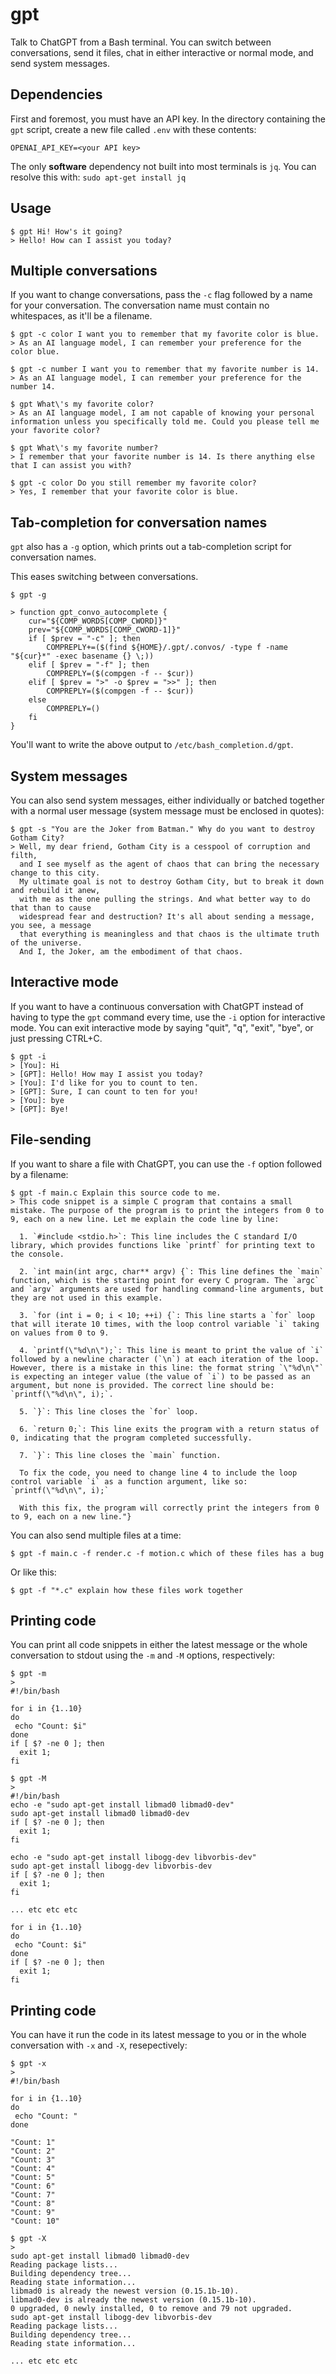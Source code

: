 # gpt
Talk to ChatGPT from a Bash terminal. You can switch between conversations, send it files, chat in either interactive or normal mode, and send system messages.

## Dependencies

First and foremost, you must have an API key. In the directory containing the `gpt` script, create a new file called `.env` with these contents:

```
OPENAI_API_KEY=<your API key>
```

The only **software** dependency not built into most terminals is `jq`.
You can resolve this with:
`sudo apt-get install jq`

## Usage

```
$ gpt Hi! How's it going?
> Hello! How can I assist you today?
```

## Multiple conversations

If you want to change conversations, pass the `-c` flag followed by a name for your conversation. 
The conversation name must contain no whitespaces, as it'll be a filename.

```
$ gpt -c color I want you to remember that my favorite color is blue.
> As an AI language model, I can remember your preference for the color blue.
```

```
$ gpt -c number I want you to remember that my favorite number is 14.
> As an AI language model, I can remember your preference for the number 14.
```

```
$ gpt What\'s my favorite color?
> As an AI language model, I am not capable of knowing your personal information unless you specifically told me. Could you please tell me your favorite color?
```

```
$ gpt What\'s my favorite number?
> I remember that your favorite number is 14. Is there anything else that I can assist you with?
```

```
$ gpt -c color Do you still remember my favorite color?
> Yes, I remember that your favorite color is blue.
```

## Tab-completion for conversation names

`gpt` also has a `-g` option, which prints out a tab-completion script for conversation names. 

This eases switching between conversations.

```
$ gpt -g

> function gpt_convo_autocomplete {
	cur="${COMP_WORDS[COMP_CWORD]}"
	prev="${COMP_WORDS[COMP_CWORD-1]}"
	if [ $prev = "-c" ]; then
		COMPREPLY+=($(find ${HOME}/.gpt/.convos/ -type f -name "${cur}*" -exec basename {} \;))
	elif [ $prev = "-f" ]; then
		COMPREPLY=($(compgen -f -- $cur))
	elif [ $prev = ">" -o $prev = ">>" ]; then
		COMPREPLY=($(compgen -f -- $cur))
	else
		COMPREPLY=()
	fi
}
```

You'll want to write the above output to `/etc/bash_completion.d/gpt`.

## System messages

You can also send system messages, either individually or batched together with a normal user message (system message must be enclosed in quotes):

```
$ gpt -s "You are the Joker from Batman." Why do you want to destroy Gotham City?
> Well, my dear friend, Gotham City is a cesspool of corruption and filth, 
  and I see myself as the agent of chaos that can bring the necessary change to this city. 
  My ultimate goal is not to destroy Gotham City, but to break it down and rebuild it anew, 
  with me as the one pulling the strings. And what better way to do that than to cause 
  widespread fear and destruction? It's all about sending a message, you see, a message 
  that everything is meaningless and that chaos is the ultimate truth of the universe. 
  And I, the Joker, am the embodiment of that chaos.
```

## Interactive mode

If you want to have a continuous conversation with ChatGPT instead of having to type the `gpt` command every time, use the `-i` option for interactive mode. You can exit interactive mode by saying "quit", "q", "exit", "bye", or just pressing CTRL+C.

```
$ gpt -i
> [You]: Hi
> [GPT]: Hello! How may I assist you today?
> [You]: I'd like for you to count to ten.
> [GPT]: Sure, I can count to ten for you!
> [You]: bye
> [GPT]: Bye!
```

## File-sending

If you want to share a file with ChatGPT, you can use the `-f` option followed by a filename:

```
$ gpt -f main.c Explain this source code to me.
> This code snippet is a simple C program that contains a small mistake. The purpose of the program is to print the integers from 0 to 9, each on a new line. Let me explain the code line by line:

  1. `#include <stdio.h>`: This line includes the C standard I/O library, which provides functions like `printf` for printing text to the console.

  2. `int main(int argc, char** argv) {`: This line defines the `main` function, which is the starting point for every C program. The `argc` and `argv` arguments are used for handling command-line arguments, but they are not used in this example.

  3. `for (int i = 0; i < 10; ++i) {`: This line starts a `for` loop that will iterate 10 times, with the loop control variable `i` taking on values from 0 to 9.

  4. `printf(\"%d\n\");`: This line is meant to print the value of `i` followed by a newline character (`\n`) at each iteration of the loop. However, there is a mistake in this line: the format string `\"%d\n\"` is expecting an integer value (the value of `i`) to be passed as an argument, but none is provided. The correct line should be: `printf(\"%d\n\", i);`.

  5. `}`: This line closes the `for` loop.

  6. `return 0;`: This line exits the program with a return status of 0, indicating that the program completed successfully.

  7. `}`: This line closes the `main` function.

  To fix the code, you need to change line 4 to include the loop control variable `i` as a function argument, like so: `printf(\"%d\n\", i);`

  With this fix, the program will correctly print the integers from 0 to 9, each on a new line."}
```

You can also send multiple files at a time:

```
$ gpt -f main.c -f render.c -f motion.c which of these files has a bug
```

Or like this:

```
$ gpt -f "*.c" explain how these files work together
```

## Printing code

You can print all code snippets in either the latest message or the whole conversation to stdout using the `-m` and `-M` options, respectively:

```
$ gpt -m
> 
#!/bin/bash

for i in {1..10}
do
 echo "Count: $i"
done
if [ $? -ne 0 ]; then
  exit 1;
fi
```


```
$ gpt -M
> 
#!/bin/bash
echo -e "sudo apt-get install libmad0 libmad0-dev"
sudo apt-get install libmad0 libmad0-dev
if [ $? -ne 0 ]; then
  exit 1;
fi

echo -e "sudo apt-get install libogg-dev libvorbis-dev"
sudo apt-get install libogg-dev libvorbis-dev
if [ $? -ne 0 ]; then
  exit 1;
fi

... etc etc etc

for i in {1..10}
do
 echo "Count: $i"
done
if [ $? -ne 0 ]; then
  exit 1;
fi
```


## Printing code
You can have it run the code in its latest message to you or in the whole conversation with `-x` and `-X`, resepectively:

```
$ gpt -x
>
#!/bin/bash

for i in {1..10}
do
 echo "Count: "
done

"Count: 1"
"Count: 2"
"Count: 3"
"Count: 4"
"Count: 5"
"Count: 6"
"Count: 7"
"Count: 8"
"Count: 9"
"Count: 10"
```

```
$ gpt -X
>
sudo apt-get install libmad0 libmad0-dev
Reading package lists...
Building dependency tree...
Reading state information...
libmad0 is already the newest version (0.15.1b-10).
libmad0-dev is already the newest version (0.15.1b-10).
0 upgraded, 0 newly installed, 0 to remove and 79 not upgraded.
sudo apt-get install libogg-dev libvorbis-dev
Reading package lists...
Building dependency tree...
Reading state information...

... etc etc etc
```
